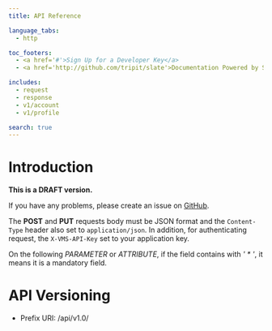 ```yaml
---
title: API Reference

language_tabs:
  - http

toc_footers:
  - <a href='#'>Sign Up for a Developer Key</a>
  - <a href='http://github.com/tripit/slate'>Documentation Powered by Slate</a>

includes:
  - request
  - response
  - v1/account
  - v1/profile

search: true
---
```


# Introduction

**This is a DRAFT version.**

If you have any problems, please create an issue on [GitHub](https://github.com/OpenISDM/VMS-API-doc).

The **POST** and **PUT** requests body must be JSON format and the `Content-Type` header also set to `application/json`. In addition, for authenticating request, the `X-VMS-API-Key` set to your application key.

On the following *PARAMETER* or *ATTRIBUTE*, if the field contains with *' \* '*, it means it is a mandatory field.


# API Versioning

* Prefix URI: /api/v1.0/
